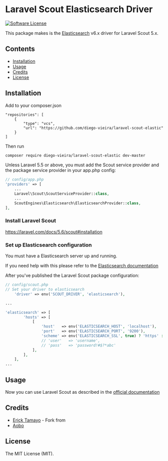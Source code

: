 # Laravel Scout Elasticsearch Driver

[![Software License](https://img.shields.io/badge/license-MIT-brightgreen.svg?style=flat-square)](LICENSE.md)

This package makes is the [Elasticsearch](https://www.elastic.co/products/elasticsearch) v6.x driver for Laravel Scout 5.x.

## Contents

- [Installation](#installation)
- [Usage](#usage)
- [Credits](#credits)
- [License](#license)

## Installation

Add to your composer.json

```
"repositories": [
    {
        "type": "vcs",
        "url": "https://github.com/diego-vieira/laravel-scout-elastic"
    }
]
```

Then run

``` bash
composer require diego-vieira/laravel-scout-elastic dev-master
```

Unless Laravel 5.5 or above, you must add the Scout service provider and the package service provider in your app.php config:

```php
// config/app.php
'providers' => [
    ...
    Laravel\Scout\ScoutServiceProvider::class,
    ...
    ScoutEngines\Elasticsearch\ElasticsearchProvider::class,
],
```

### Install Laravel Scout
https://laravel.com/docs/5.6/scout#installation

### Set up Elasticsearch configuration
You must have a Elasticsearch server up and running.

If you need help with this please refer to the [Elasticsearch documentation](https://www.elastic.co/guide/en/elasticsearch/reference/current/index.html)

After you've published the Laravel Scout package configuration:

```php
// config/scout.php
// Set your driver to elasticsearch
    'driver' => env('SCOUT_DRIVER', 'elasticsearch'),

...

'elasticsearch' => [
        'hosts' => [
            [
                'host'   => env('ELASTICSEARCH_HOST', 'localhost'),
                'port'   => env('ELASTICSEARCH_PORT', '9200'),
                'scheme' => env('ELASTICSEARCH_SSL', true) ? 'https' : 'http',
                // 'user'   => 'username',
                // 'pass'   => 'password!#$?*abc'
            ],
        ],
    ],
...
```

## Usage

Now you can use Laravel Scout as described in the [official documentation](https://laravel.com/docs/5.6/scout)

## Credits

- [Erick Tamayo](https://github.com/ericktamayo)  - Fork from
- [Aobo](https://github.com/aobozhang)

## License

The MIT License (MIT).
